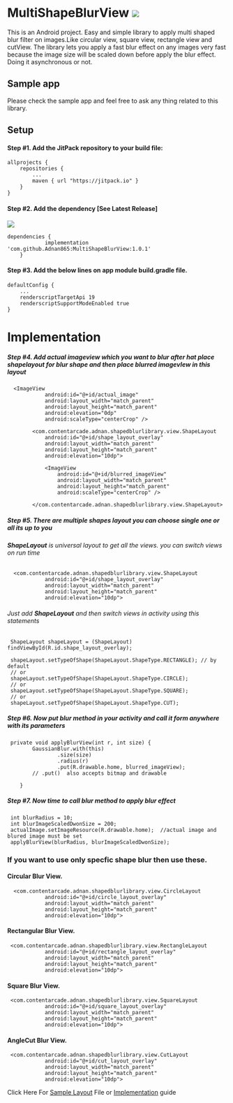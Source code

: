 # MultiShapeBlurView [![](https://jitpack.io/v/Adnan865/MultiShapeBlurView.svg)](https://jitpack.io/#Adnan865/MultiShapeBlurView)

This is an Android project. Easy and simple library to apply multi shaped blur filter on images.Like circular view, square view, rectangle view and cutView. The library lets you apply a fast blur effect on any images very fast because the image size will be scaled down before apply the blur effect. Doing it asynchronous or not.
<h2>Sample app</h2>
Please check the sample app and feel free to ask any thing related to this library.

<h2>Setup</h2>
<h4>Step #1. Add the JitPack repository to your build file:</h4>

```
allprojects {
    repositories {
        ...
        maven { url "https://jitpack.io" }
    }
}
```

<h4>Step #2. Add the dependency [See Latest Release]</h4> 

[![](https://jitpack.io/v/Adnan865/MultiShapeBlurView.svg)](https://jitpack.io/#Adnan865/MultiShapeBlurView)

```
dependencies {
	        implementation 'com.github.Adnan865:MultiShapeBlurView:1.0.1'
	}
```
<h4>Step #3. Add the below lines on app module build.gradle file. </h4>

```
defaultConfig {
    ...
    renderscriptTargetApi 19
    renderscriptSupportModeEnabled true
}
```

<h1>Implementation</h1>

<h5>Step #4. Add actual imageview which you want  to blur after hat place <b>shapelayout</b> for blur shape and then place blurred imagevIew in this layout </h5>

```
  <ImageView
            android:id="@+id/actual_image"
            android:layout_width="match_parent"
            android:layout_height="match_parent"
            android:elevation="0dp"
            android:scaleType="centerCrop" />

        <com.contentarcade.adnan.shapedblurlibrary.view.ShapeLayout
            android:id="@+id/shape_layout_overlay"
            android:layout_width="match_parent"
            android:layout_height="match_parent"
            android:elevation="10dp">

            <ImageView
                android:id="@+id/blurred_imageView"
                android:layout_width="match_parent"
                android:layout_height="match_parent"
                android:scaleType="centerCrop" />

        </com.contentarcade.adnan.shapedblurlibrary.view.ShapeLayout>

```

<h5>Step #5. There are multiple shapes layout you can choose single one or all its up to you </h5>
 <h6><b>ShapeLayout</b> is universal layout to get all the views. you can switch views on run time</h6> 

```
  <com.contentarcade.adnan.shapedblurlibrary.view.ShapeLayout
            android:id="@+id/shape_layout_overlay"
            android:layout_width="match_parent"
            android:layout_height="match_parent"
            android:elevation="10dp">
  ```
  
<h6>Just add <b>ShapeLayout</b> and then switch views in activity using this statements</h6>

     ShapeLayout shapeLayout = (ShapeLayout) findViewById(R.id.shape_layout_overlay);
     
     shapeLayout.setTypeOfShape(ShapeLayout.ShapeType.RECTANGLE); // by default
     // or 
     shapeLayout.setTypeOfShape(ShapeLayout.ShapeType.CIRCLE);
     // or 
     shapeLayout.setTypeOfShape(ShapeLayout.ShapeType.SQUARE);
     // or
     shapeLayout.setTypeOfShape(ShapeLayout.ShapeType.CUT);

<h5>Step #6. Now put blur method in your activity and call it form anywhere with its parameters </h5>

```
 private void applyBlurView(int r, int size) {
        GaussianBlur.with(this)
                .size(size)
                .radius(r)
                .put(R.drawable.home, blurred_imageView);
        // .put()  also accepts bitmap and drawable

    }
```

<h5>Step #7. Now time to call blur method to apply blur effect </h5>

```
 int blurRadius = 10;
 int blurImageScaledDwonSize = 200;
 actualImage.setImageResource(R.drawable.home);  //actual image and blured image must be set
 applyBlurView(blurRadius, blurImageScaledDwonSize);
```

<h3>If you want to use only specfic shape blur then use these.</h3>

<h4>Circular Blur View.</h4>

```
  <com.contentarcade.adnan.shapedblurlibrary.view.CircleLayout
            android:id="@+id/circle_layout_overlay"
            android:layout_width="match_parent"
            android:layout_height="match_parent"
            android:elevation="10dp">
```
<h4>Rectangular Blur View.</h4>

```
 <com.contentarcade.adnan.shapedblurlibrary.view.RectangleLayout
            android:id="@+id/rectangle_layout_overlay"
            android:layout_width="match_parent"
            android:layout_height="match_parent"
            android:elevation="10dp">
``` 

<h4>Square Blur View.</h4>

```
 <com.contentarcade.adnan.shapedblurlibrary.view.SquareLayout
            android:id="@+id/square_layout_overlay"
            android:layout_width="match_parent"
            android:layout_height="match_parent"
            android:elevation="10dp">
``` 

<h4>AngleCut Blur View.</h4>

```
 <com.contentarcade.adnan.shapedblurlibrary.view.CutLayout
            android:id="@+id/cut_layout_overlay"
            android:layout_width="match_parent"
            android:layout_height="match_parent"
            android:elevation="10dp">
``` 



Click Here For [Sample Layout](https://github.com/Adnan865/MultiShapeBlurView/tree/master/app/src/main/java/com/contentarcade/adnan/shapedblurview) File or  [Implementation](https://github.com/Adnan865/MultiShapeBlurView/tree/master/app/src/main/res/layout) guide




